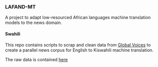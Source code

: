 ### LAFAND-MT

A project to adapt low-resourced African languages machine translation models to the news domain.

#### Swahili

This repo contains scripts to scrap and clean data from [Global Voices](https://sw.globalvoices.org/) to create a parallel news corpus for English to Kiswahili machine translation.

The raw data is contained [here](https://github.com/Freshia/Lafand/tree/main/data/raw)